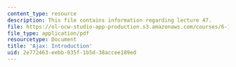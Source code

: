 ```yaml
---
content_type: resource
description: This file contains information regarding lecture 47.
file: https://ol-ocw-studio-app-production.s3.amazonaws.com/courses/6-170-software-studio-spring-2013/2e772463eebb035f1b5d38accee189ed_MIT6_170S13_47-asyn-intro.pdf
file_type: application/pdf
resourcetype: Document
title: 'Ajax: Introduction'
uid: 2e772463-eebb-035f-1b5d-38accee189ed
---
```

